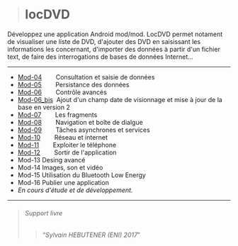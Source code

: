 ># locDVD
Développez une application Android mod/mod.
LocDVD permet notament de visualiser une liste de DVD, d'ajouter des DVD en saisissant les informations les concernant, d'importer des données à partir d'un fichier text, de faire des interrogations de bases de données Internet...

---

+ [Mod-04](https://github.com/BH0791/locDVD/tree/master/chapter_04) &nbsp;&nbsp;&nbsp;&nbsp;&nbsp;&nbsp;&nbsp;Consultation et saisie de données
+ [Mod-05](https://github.com/BH0791/locDVD/tree/master/chapter_05) &nbsp;&nbsp;&nbsp;&nbsp;&nbsp;&nbsp;&nbsp;Persistance des données
+ [Mod-06](https://github.com/BH0791/locDVD/tree/master/chapter_06) &nbsp;&nbsp;&nbsp;&nbsp;&nbsp;&nbsp;&nbsp;Contrôle avancés
+ [Mod-06_bis](https://github.com/BH0791/locDVD/tree/master/chapter_06_bis) &nbsp;Ajout d'un champ date de visionnage et mise à jour de la base en version 2
+ [Mod-07](https://github.com/BH0791/locDVD/tree/master/chapter_07) &nbsp;&nbsp;&nbsp;&nbsp;&nbsp;&nbsp;&nbsp;Les fragments
+ [Mod-08](https://github.com/BH0791/locDVD/tree/master/chapter_08) &nbsp;&nbsp;&nbsp;&nbsp;&nbsp;&nbsp;&nbsp;Navigation et boîte de dialgue
+ [Mod-09](https://github.com/BH0791/locDVD/tree/master/chapter_09) &nbsp;&nbsp;&nbsp;&nbsp;&nbsp;&nbsp;&nbsp;Tâches asynchrones et services
+ [Mod-10](https://github.com/BH0791/locDVD/tree/master/chapter_10) &nbsp;&nbsp;&nbsp;&nbsp;&nbsp;&nbsp;&nbsp;Réseau et internet
+ [Mod-11](https://github.com/BH0791/locDVD/tree/master/chapter_11) &nbsp;&nbsp;&nbsp;&nbsp;&nbsp;&nbsp;&nbsp;Exploiter le téléphone
+ [Mod-12](https://github.com/BH0791/locDVD/tree/master/chapter_12) &nbsp;&nbsp;&nbsp;&nbsp;&nbsp;&nbsp;&nbsp;Sortir de l'application
+ Mod-13 Desing avancé
+ Mod-14 Images, son et vidéo
+ Mod-15 Utilisation du Bluetooth Low Energy
+ Mod-16 Publier une application
+  *En cours d'étude et de développement.*


---
> ###### Support livre 
>> <q>*Sylvain HEBUTENER (ENI) 2017*